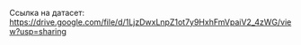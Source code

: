 Ссылка на датасет: https://drive.google.com/file/d/1LjzDwxLnpZ1ot7y9HxhFmVpaiV2_4zWG/view?usp=sharing
